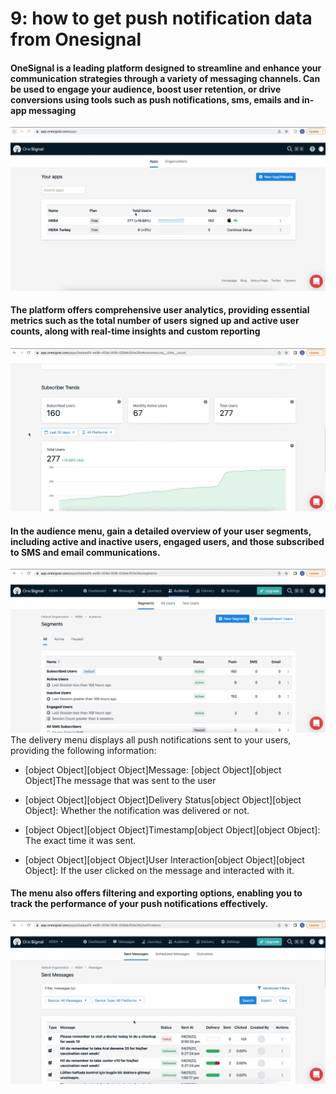 # 9: how to get push notification data from Onesignal

#### OneSignal is a leading platform designed to streamline and enhance your communication strategies through a variety of messaging channels. Can be used to engage your audience, boost user retention, or drive conversions using tools such as push notifications, sms, emails and in-app messaging

![Enter image alt description](Images/BdK_Image_1.png)

#### The platform offers comprehensive user analytics, providing essential metrics such as the total number of users signed up and active user counts, along with real-time insights and custom reporting

![Enter image alt description](Images/I2M_Image_2.png)

#### In the audience menu, gain a detailed overview of your user segments, including active and inactive users, engaged users, and those subscribed to SMS and email communications.

![Enter image alt description](Images/Gpr_Image_3.png)
The delivery menu displays all push notifications sent to your users, providing the following information:

- [object Object][object Object]Message: [object Object][object Object]The message that was sent to the user

- [object Object][object Object]Delivery Status[object Object][object Object]: Whether the notification was delivered or not.

- [object Object][object Object]Timestamp[object Object][object Object]: The exact time it was sent.

- [object Object][object Object]User Interaction[object Object][object Object]: If the user clicked on the message and interacted with it.

#### The menu also offers filtering and exporting options, enabling you to track the performance of your push notifications effectively.

![Enter image alt description](Images/A8e_Image_4.png)
